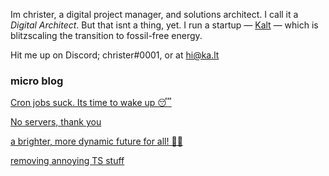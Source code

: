 Im christer, a digital project manager, and solutions architect. I call it a *Digital Architect*. But that isnt a thing, yet. I run a startup — <a href="https://ka.lt">Kalt</a> — which is blitzscaling the transition to fossil-free energy.

Hit me up on Discord; christer#0001, or at hi@ka.lt



<h3> micro blog </h3>

<a href="https://github.com/justchrister/justchrister/blob/main/blog/cron.md">Cron jobs suck. Its time to wake up  😴</a>


<a href="https://github.com/justchrister/justchrister/blob/main/blog/serverless.md"> No servers, thank you </a>


<a href="https://github.com/justchrister/justchrister/blob/main/blog/youth.md">  a brighter, more dynamic future for all! 🌟💡 </a>


<a href="https://github.com/justchrister/justchrister/blob/main/blog/ts.md"> removing annoying TS stuff </a>
